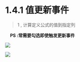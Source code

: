 # 1.4.1 值更新事件

> 1 , 计算定义公式的值到指定列

&nbsp;&nbsp;&nbsp;&nbsp;**PS :常需要勾选即使触发更新事件**

![](http://pc1pao5ui.bkt.clouddn.com/20180723061407.jpg)

![](http://pc1pao5ui.bkt.clouddn.com/20180723061502.jpg)

